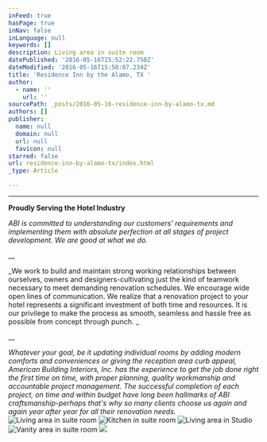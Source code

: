 ```yaml
---
inFeed: true
hasPage: true
inNav: false
inLanguage: null
keywords: []
description: Living area in suite room
datePublished: '2016-05-16T15:52:22.750Z'
dateModified: '2016-05-16T15:50:07.234Z'
title: 'Residence Inn by the Alamo, TX '
author:
  - name: ''
    url: ''
sourcePath: _posts/2016-05-16-residence-inn-by-alamo-tx.md
authors: []
publisher:
  name: null
  domain: null
  url: null
  favicon: null
starred: false
url: residence-inn-by-alamo-tx/index.html
_type: Article

---
```

****

**Proudly Serving the Hotel Industry**

_ABI is committed to understanding our customers' requirements and implementing them with absolute perfection at all stages of project development. We are good at what we do._

__

_We work to build and maintain strong working relationships between ourselves, owners and designers-cultivating just the kind of teamwork necessary to meet demanding renovation schedules. We encourage wide open lines of communication. We realize that a renovation project to your hotel represents a significant investment of both time and resources. It is our privilege to make the process as smooth, seamless and hassle free as possible from concept through punch. _

__

_Whatever your goal, be it updating individual rooms by adding modern comforts and conveniences or giving the reception area curb appeal, American Building Interiors, Inc. has the experience to get the job done right the first time on time, with proper planning, quality workmanship and accountable project management. The successful completion of each project, on time and within budget have long been hallmarks of ABI craftsmanship-perhaps that's why so many clients choose us again and again year after year for all their renovation needs._
![Living area in suite room](https://the-grid-user-content.s3-us-west-2.amazonaws.com/6022ff0e-eb99-491e-be84-18b02c85870b.jpg)
![Kitchen in suite room](https://the-grid-user-content.s3-us-west-2.amazonaws.com/2b3abc3c-9eff-4a95-958d-423bcfc09347.jpg)
![Living area in Studio](https://the-grid-user-content.s3-us-west-2.amazonaws.com/f0494334-a535-44e8-8f4c-d3dd7492e473.jpg)
![Vanity area in suite room](https://the-grid-user-content.s3-us-west-2.amazonaws.com/8d442009-f5e6-4e25-b361-baf64bcf7beb.jpg)
![](https://the-grid-user-content.s3-us-west-2.amazonaws.com/5b02524a-45b0-4699-8e6d-3e1bd1d3dc1d.jpg)